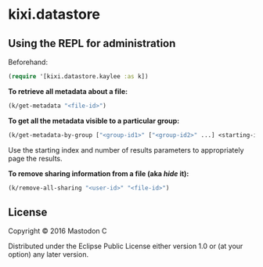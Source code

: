 # kixi.datastore

## Using the REPL for administration

Beforehand:

``` clojure
(require '[kixi.datastore.kaylee :as k])
```

**To retrieve all metadata about a file:**

``` clojure
(k/get-metadata "<file-id>")
```

**To get all the metadata visible to a particular group:**

``` clojure
(k/get-metadata-by-group ["<group-id1>" ["<group-id2>" ...] <starting-index> <num-of-results> )
```

Use the starting index and number of results parameters to appropriately page the results.

**To remove sharing information from a file (aka *hide* it):**

```clojure
(k/remove-all-sharing "<user-id>" "<file-id>")
```

## License

Copyright © 2016 Mastodon C

Distributed under the Eclipse Public License either version 1.0 or (at
your option) any later version.

